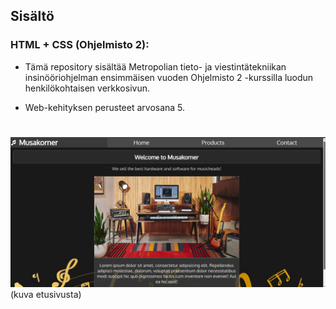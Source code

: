 ## Sisältö
### HTML + CSS (Ohjelmisto 2):

* Tämä repository sisältää Metropolian tieto- ja viestintätekniikan insinööriohjelman ensimmäisen vuoden Ohjelmisto 2 -kurssilla luodun henkilökohtaisen verkkosivun.
- Web-kehityksen perusteet arvosana 5.
#
![alt text](image.png)
(kuva etusivusta)
# 